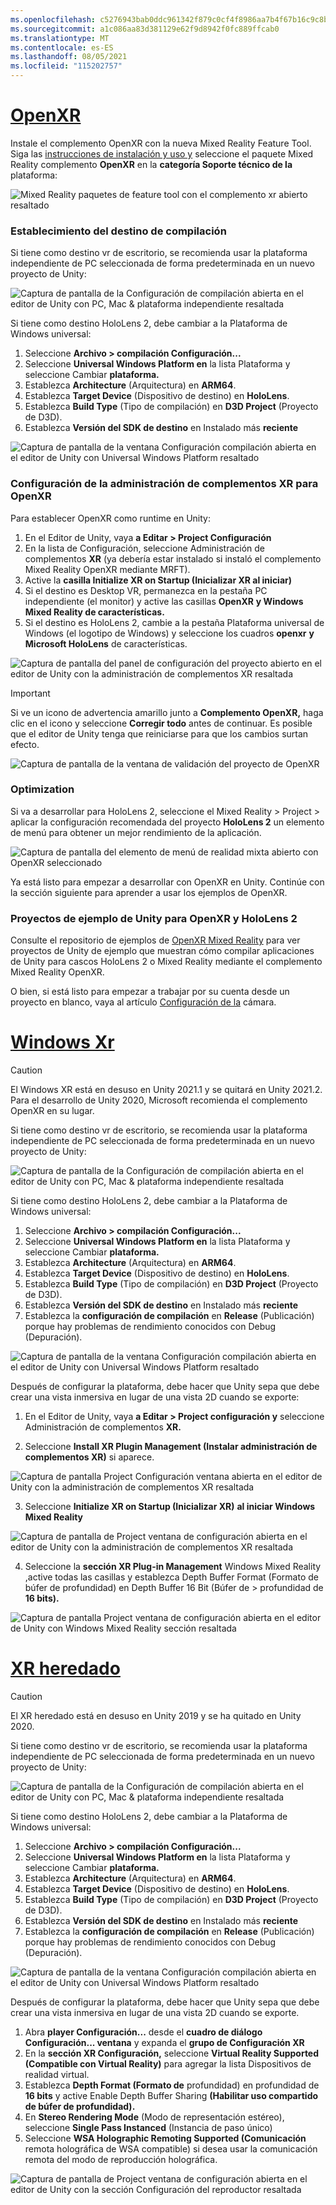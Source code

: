 ```yaml
---
ms.openlocfilehash: c5276943bab0ddc961342f879c0cf4f8986aa7b4f67b16c9c8b5415ca6fc58fd
ms.sourcegitcommit: a1c086aa83d381129e62f9d8942f0fc889ffcab0
ms.translationtype: MT
ms.contentlocale: es-ES
ms.lasthandoff: 08/05/2021
ms.locfileid: "115202757"
---
```

# <a name="openxr"></a>[OpenXR](#tab/openxr)

Instale el complemento OpenXR con la nueva Mixed Reality Feature Tool. Siga las [instrucciones de instalación y uso y](../../welcome-to-mr-feature-tool.md) seleccione el paquete Mixed Reality complemento **OpenXR** en la **categoría Soporte técnico de la** plataforma:

![Mixed Reality paquetes de feature tool con el complemento xr abierto resaltado](../../images/feature-tool-openxr.png)

### <a name="setting-your-build-target"></a>Establecimiento del destino de compilación

Si tiene como destino vr de escritorio, se recomienda usar la plataforma independiente de PC seleccionada de forma predeterminada en un nuevo proyecto de Unity:

![Captura de pantalla de la Configuración de compilación abierta en el editor de Unity con PC, Mac & plataforma independiente resaltada](../../images/wmr-config-img-3.png)

Si tiene como destino HoloLens 2, debe cambiar a la Plataforma de Windows universal:

1. Seleccione **Archivo > compilación Configuración...**
2. Seleccione **Universal Windows Platform en** la lista Plataforma y seleccione Cambiar **plataforma.**
3. Establezca **Architecture** (Arquitectura) en **ARM64**.
4. Establezca **Target Device** (Dispositivo de destino) en **HoloLens**.
5. Establezca **Build Type** (Tipo de compilación) en **D3D Project** (Proyecto de D3D).
6. Establezca **Versión del SDK de destino** en Instalado más **reciente**

![Captura de pantalla de la ventana Configuración compilación abierta en el editor de Unity con Universal Windows Platform resaltado](../../images/wmr-config-img-4.png)

### <a name="configuring-xr-plugin-management-for-openxr"></a>Configuración de la administración de complementos XR para OpenXR

Para establecer OpenXR como runtime en Unity:

1. En el Editor de Unity, vaya **a Editar > Project Configuración**
2. En la lista de Configuración, seleccione Administración de complementos **XR** (ya debería estar instalado si instaló el complemento Mixed Reality OpenXR mediante MRFT).
3. Active la **casilla Initialize XR on Startup (Inicializar XR al iniciar)**
4. Si el destino es Desktop VR, permanezca en la pestaña PC independiente (el monitor) y active las casillas **OpenXR** **y Windows Mixed Reality de características.**
5. Si el destino es HoloLens 2, cambie a la pestaña Plataforma universal de Windows (el logotipo de Windows) y seleccione los cuadros **openxr** **y Microsoft HoloLens** de características.

![Captura de pantalla del panel de configuración del proyecto abierto en el editor de Unity con la administración de complementos XR resaltada](../../images/openxr-img-05.png)

> [!IMPORTANT]
> Si ve un icono de advertencia amarillo junto a **Complemento OpenXR,** haga clic en el icono y seleccione **Corregir todo** antes de continuar. Es posible que el editor de Unity tenga que reiniciarse para que los cambios surtan efecto.

![Captura de pantalla de la ventana de validación del proyecto de OpenXR](../../images/openxr-img-06.png)

### <a name="optimization"></a>Optimization

Si va a desarrollar para HoloLens 2, seleccione el Mixed Reality > Project > aplicar la configuración recomendada del proyecto **HoloLens 2** un elemento de menú para obtener un mejor rendimiento de la aplicación.

![Captura de pantalla del elemento de menú de realidad mixta abierto con OpenXR seleccionado](../../images/openxr-img-08.png)

Ya está listo para empezar a desarrollar con OpenXR en Unity.  Continúe con la sección siguiente para aprender a usar los ejemplos de OpenXR.

### <a name="unity-sample-projects-for-openxr-and-hololens-2"></a>Proyectos de ejemplo de Unity para OpenXR y HoloLens 2

Consulte el repositorio de ejemplos de [OpenXR Mixed Reality](https://github.com/microsoft/OpenXR-Unity-MixedReality-Samples) para ver proyectos de Unity de ejemplo que muestran cómo compilar aplicaciones de Unity para cascos HoloLens 2 o Mixed Reality mediante el complemento Mixed Reality OpenXR.

O bien, si está listo para empezar a trabajar por su cuenta desde un proyecto en blanco, vaya al artículo [Configuración de la](../../camera-in-unity.md) cámara.

# <a name="windows-xr"></a>[Windows Xr](#tab/windowsxr)

> [!CAUTION]
> El Windows XR está en desuso en Unity 2021.1 y se quitará en Unity 2021.2.  Para el desarrollo de Unity 2020, Microsoft recomienda el complemento OpenXR en su lugar.

Si tiene como destino vr de escritorio, se recomienda usar la plataforma independiente de PC seleccionada de forma predeterminada en un nuevo proyecto de Unity:

![Captura de pantalla de la Configuración de compilación abierta en el editor de Unity con PC, Mac & plataforma independiente resaltada](../../images/wmr-config-img-3.png)

Si tiene como destino HoloLens 2, debe cambiar a la Plataforma de Windows universal:

1.  Seleccione **Archivo > compilación Configuración...**
2.  Seleccione **Universal Windows Platform en** la lista Plataforma y seleccione Cambiar **plataforma.**
3.  Establezca **Architecture** (Arquitectura) en **ARM64**.
4.  Establezca **Target Device** (Dispositivo de destino) en **HoloLens**.
5.  Establezca **Build Type** (Tipo de compilación) en **D3D Project** (Proyecto de D3D).
6.  Establezca **Versión del SDK de destino** en Instalado más **reciente**
7.  Establezca la **configuración de compilación** en **Release** (Publicación) porque hay problemas de rendimiento conocidos con Debug (Depuración).

![Captura de pantalla de la ventana Configuración compilación abierta en el editor de Unity con Universal Windows Platform resaltado](../../images/wmr-config-img-4.png)

Después de configurar la plataforma, debe hacer [](../../../../design/app-views.md) que Unity sepa que debe crear una vista inmersiva en lugar de una vista 2D cuando se exporte:

1. En el Editor de Unity, vaya **a Editar > Project configuración y** seleccione Administración de complementos **XR.**

2. Seleccione **Install XR Plugin Management (Instalar administración de complementos XR)** si aparece.

![Captura de pantalla Project Configuración ventana abierta en el editor de Unity con la administración de complementos XR resaltada](../../images/wmr-config-img-5.png)

3. Seleccione **Initialize XR on Startup (Inicializar XR)** **al iniciar Windows Mixed Reality**

![Captura de pantalla de Project ventana de configuración abierta en el editor de Unity con la administración de complementos XR resaltada](../../images/wmr-config-img-7.png)

4. Seleccione la **sección XR Plug-in Management** Windows Mixed Reality ,active todas las casillas y establezca Depth Buffer Format (Formato de búfer de profundidad) en Depth Buffer 16 Bit (Búfer de  >   profundidad de  **16 bits).**

![Captura de pantalla Project ventana de configuración abierta en el editor de Unity con Windows Mixed Reality sección resaltada](../../images/wmr-config-img-8.png)

# <a name="legacy-xr"></a>[XR heredado](#tab/legacy)

> [!CAUTION]
> El XR heredado está en desuso en Unity 2019 y se ha quitado en Unity 2020.

Si tiene como destino vr de escritorio, se recomienda usar la plataforma independiente de PC seleccionada de forma predeterminada en un nuevo proyecto de Unity:

![Captura de pantalla de la Configuración de compilación abierta en el editor de Unity con PC, Mac & plataforma independiente resaltada](../../images/wmr-config-img-3.png)

Si tiene como destino HoloLens 2, debe cambiar a la Plataforma de Windows universal:

1.  Seleccione **Archivo > compilación Configuración...**
2.  Seleccione **Universal Windows Platform en** la lista Plataforma y seleccione Cambiar **plataforma.**
3.  Establezca **Architecture** (Arquitectura) en **ARM64**.
4.  Establezca **Target Device** (Dispositivo de destino) en **HoloLens**.
5.  Establezca **Build Type** (Tipo de compilación) en **D3D Project** (Proyecto de D3D).
6.  Establezca **Versión del SDK de destino** en Instalado más **reciente**
7.  Establezca la **configuración de compilación** en **Release** (Publicación) porque hay problemas de rendimiento conocidos con Debug (Depuración).

![Captura de pantalla de la ventana Configuración compilación abierta en el editor de Unity con Universal Windows Platform resaltado](../../images/wmr-config-img-4.png)

Después de configurar la plataforma, debe hacer [](../../../../design/app-views.md) que Unity sepa que debe crear una vista inmersiva en lugar de una vista 2D cuando se exporte.

1. Abra **player Configuración...** desde el **cuadro de diálogo Configuración... ventana** y expanda el **grupo de Configuración XR**
2. En la **sección XR Configuración,** seleccione **Virtual Reality Supported (Compatible con Virtual Reality)** para agregar la lista Dispositivos de realidad virtual.
3. Establezca **Depth Format (Formato de** profundidad) en profundidad de **16 bits** y active Enable Depth Buffer Sharing **(Habilitar uso compartido de búfer de profundidad).**
4. En **Stereo Rendering Mode** (Modo de representación estéreo), seleccione **Single Pass Instanced** (Instancia de paso único)
5. Seleccione **WSA Holographic Remoting Supported (Comunicación** remota holográfica de WSA compatible) si desea usar la comunicación remota del modo de reproducción holográfica.

![Captura de pantalla de Project ventana de configuración abierta en el editor de Unity con la sección Configuración del reproductor resaltada](../../images/wmr-config-img-9.png)
